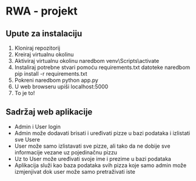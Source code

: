 # RWA - projekt

## Upute za instalaciju
1. Kloniraj repozitorij
2. Kreiraj virtualnu okolinu
3. Aktiviraj virtualnu okolinu naredbom venv\Scripts\activate
4. Instaliraj potrebne stvari pomoću requirements.txt datoteke naredbom pip install -r requirements.txt
5. Pokreni naredbom python app.py
6. U web browseru upiši localhost:5000
7. To je to!

## Sadržaj web aplikacije
- Admin i User login
- Admin može dodavati brisati i uređivati pizze u bazi podataka i izlistati sve Usere
- User može samo izlistavati sve pizze, ali tako da ne dobije sve informacije vezane uz pojedinačnu pizzu
- Uz to User može uređivati svoje ime i prezime u bazi podataka
- Aplikacija služi kao baza podataka svih pizza koje samo admin može izmjenjivat dok user može samo pretraživati iste
